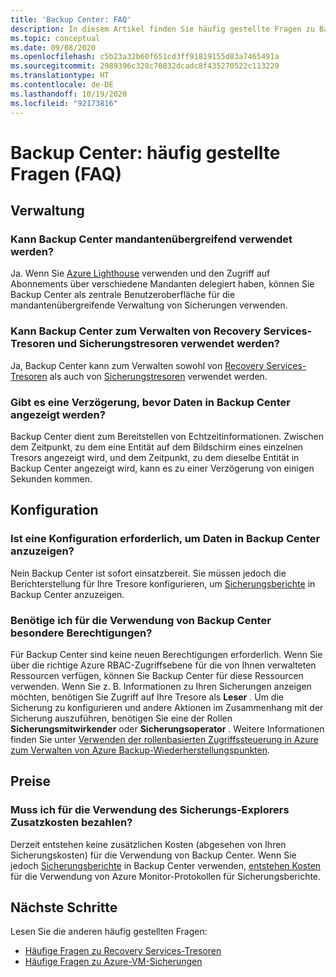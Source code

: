 ```yaml
---
title: 'Backup Center: FAQ'
description: In diesem Artikel finden Sie häufig gestellte Fragen zu Backup Center.
ms.topic: conceptual
ms.date: 09/08/2020
ms.openlocfilehash: c5b23a32b60f651cd3ff91819155d83a7465491a
ms.sourcegitcommit: 2989396c328c70832dcadc8f435270522c113229
ms.translationtype: HT
ms.contentlocale: de-DE
ms.lasthandoff: 10/19/2020
ms.locfileid: "92173816"
---
```

# <a name="backup-center---frequently-asked-questions"></a>Backup Center: häufig gestellte Fragen (FAQ)

## <a name="management"></a>Verwaltung

### <a name="can-backup-center-be-used-across-tenants"></a>Kann Backup Center mandantenübergreifend verwendet werden?

Ja. Wenn Sie [Azure Lighthouse](../lighthouse/overview.md) verwenden und den Zugriff auf Abonnements über verschiedene Mandanten delegiert haben, können Sie Backup Center als zentrale Benutzeroberfläche für die mandantenübergreifende Verwaltung von Sicherungen verwenden.

### <a name="can-backup-center-be-used-to-manage-both-recovery-services-vaults-and-backup-vaults"></a>Kann Backup Center zum Verwalten von Recovery Services-Tresoren und Sicherungstresoren verwendet werden?

Ja, Backup Center kann zum Verwalten sowohl von [Recovery Services-Tresoren](./backup-azure-recovery-services-vault-overview.md) als auch von [Sicherungstresoren](backup-vault-overview.md) verwendet werden.

### <a name="is-there-a-delay-before-data-surfaces-in-backup-center"></a>Gibt es eine Verzögerung, bevor Daten in Backup Center angezeigt werden?

Backup Center dient zum Bereitstellen von Echtzeitinformationen. Zwischen dem Zeitpunkt, zu dem eine Entität auf dem Bildschirm eines einzelnen Tresors angezeigt wird, und dem Zeitpunkt, zu dem dieselbe Entität in Backup Center angezeigt wird, kann es zu einer Verzögerung von einigen Sekunden kommen.

## <a name="configuration"></a>Konfiguration

### <a name="do-i-need-to-configure-anything-to-see-data-in-backup-center"></a>Ist eine Konfiguration erforderlich, um Daten in Backup Center anzuzeigen?

Nein Backup Center ist sofort einsatzbereit. Sie müssen jedoch die Berichterstellung für Ihre Tresore konfigurieren, um [Sicherungsberichte](./configure-reports.md) in Backup Center anzuzeigen.

### <a name="do-i-need-to-have-any-special-permissions-to-use-backup-center"></a>Benötige ich für die Verwendung von Backup Center besondere Berechtigungen?

Für Backup Center sind keine neuen Berechtigungen erforderlich. Wenn Sie über die richtige Azure RBAC-Zugriffsebene für die von Ihnen verwalteten Ressourcen verfügen, können Sie Backup Center für diese Ressourcen verwenden. Wenn Sie z. B. Informationen zu Ihren Sicherungen anzeigen möchten, benötigen Sie Zugriff auf Ihre Tresore als **Leser** . Um die Sicherung zu konfigurieren und andere Aktionen im Zusammenhang mit der Sicherung auszuführen, benötigen Sie eine der Rollen **Sicherungsmitwirkender** oder **Sicherungsoperator** . Weitere Informationen finden Sie unter [Verwenden der rollenbasierten Zugriffssteuerung in Azure zum Verwalten von Azure Backup-Wiederherstellungspunkten](./backup-rbac-rs-vault.md).

## <a name="pricing"></a>Preise

### <a name="do-i-need-to-pay-anything-extra-to-use-backup-explorer"></a>Muss ich für die Verwendung des Sicherungs-Explorers Zusatzkosten bezahlen?

Derzeit entstehen keine zusätzlichen Kosten (abgesehen von Ihren Sicherungskosten) für die Verwendung von Backup Center. Wenn Sie jedoch [Sicherungsberichte](./configure-reports.md) in Backup Center verwenden, [entstehen Kosten](https://azure.microsoft.com/pricing/details/monitor/) für die Verwendung von Azure Monitor-Protokollen für Sicherungsberichte.

## <a name="next-steps"></a>Nächste Schritte

Lesen Sie die anderen häufig gestellten Fragen:

* [Häufige Fragen zu Recovery Services-Tresoren](./backup-azure-backup-faq.md)
* [Häufige Fragen zu Azure-VM-Sicherungen](./backup-azure-vm-backup-faq.md)